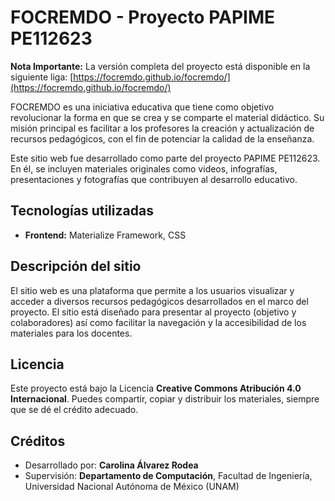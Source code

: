 # FOCREMDO - Proyecto PAPIME PE112623

**Nota Importante:** La versión completa del proyecto está disponible en la siguiente liga: [https://focremdo.github.io/focremdo/](https://focremdo.github.io/focremdo/)

FOCREMDO es una iniciativa educativa que tiene como objetivo revolucionar la forma en que se crea y se comparte el material didáctico. Su misión principal es facilitar a los profesores la creación y actualización de recursos pedagógicos, con el fin de potenciar la calidad de la enseñanza.

Este sitio web fue desarrollado como parte del proyecto PAPIME PE112623. En él, se incluyen materiales originales como videos, infografías, presentaciones y fotografías que contribuyen al desarrollo educativo.

## Tecnologías utilizadas

- **Frontend:** Materialize Framework, CSS

## Descripción del sitio

El sitio web es una plataforma que permite a los usuarios visualizar y acceder a diversos recursos pedagógicos desarrollados en el marco del proyecto. El sitio está diseñado para presentar al proyecto (objetivo y colaboradores) así como facilitar la navegación y la accesibilidad de los materiales para los docentes.

## Licencia

Este proyecto está bajo la Licencia **Creative Commons Atribución 4.0 Internacional**. Puedes compartir, copiar y distribuir los materiales, siempre que se dé el crédito adecuado.

## Créditos

- Desarrollado por: **Carolina Álvarez Rodea**
- Supervisión: **Departamento de Computación**, Facultad de Ingeniería, Universidad Nacional Autónoma de México (UNAM)


